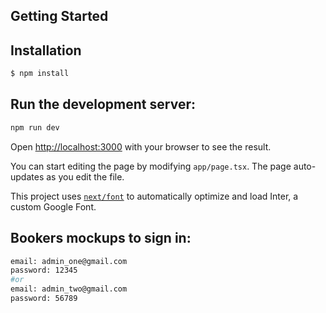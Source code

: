 ## Getting Started

## Installation

```bash
$ npm install
```

## Run the development server:

```bash
npm run dev
```

Open [http://localhost:3000](http://localhost:3000) with your browser to see the result.

You can start editing the page by modifying `app/page.tsx`. The page auto-updates as you edit the file.

This project uses [`next/font`](https://nextjs.org/docs/basic-features/font-optimization) to automatically optimize and load Inter, a custom Google Font.

## Bookers mockups to sign in:

```bash
email: admin_one@gmail.com
password: 12345
#or
email: admin_two@gmail.com
password: 56789
```
